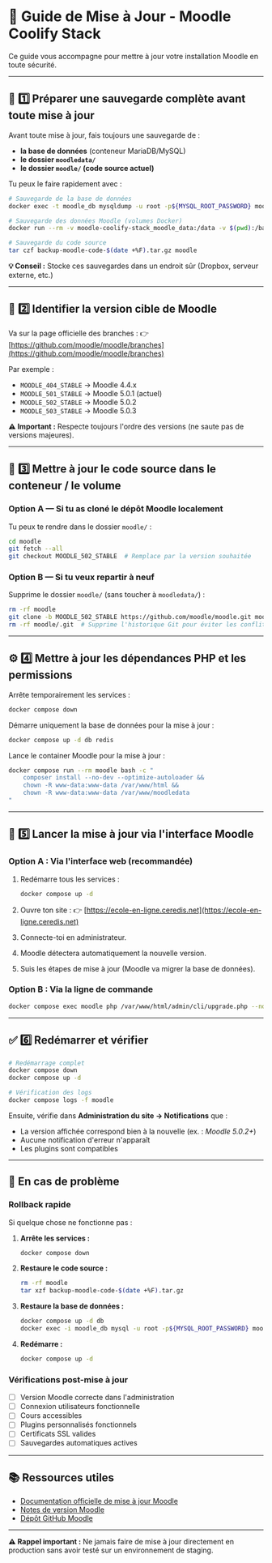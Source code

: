 # 🔄 Guide de Mise à Jour - Moodle Coolify Stack

Ce guide vous accompagne pour mettre à jour votre installation Moodle en toute sécurité.

---

## 🧭 1️⃣ Préparer une sauvegarde complète avant toute mise à jour

Avant toute mise à jour, fais toujours une sauvegarde de :

* **la base de données** (conteneur MariaDB/MySQL)
* **le dossier `moodledata/`**
* **le dossier `moodle/` (code source actuel)**

Tu peux le faire rapidement avec :

```bash
# Sauvegarde de la base de données
docker exec -t moodle_db mysqldump -u root -p${MYSQL_ROOT_PASSWORD} moodle > backup-moodle-$(date +%F).sql

# Sauvegarde des données Moodle (volumes Docker)
docker run --rm -v moodle-coolify-stack_moodle_data:/data -v $(pwd):/backup alpine tar czf /backup/backup-moodledata-$(date +%F).tar.gz -C /data .

# Sauvegarde du code source
tar czf backup-moodle-code-$(date +%F).tar.gz moodle
```

**💡 Conseil :** Stocke ces sauvegardes dans un endroit sûr (Dropbox, serveur externe, etc.)

---

## 🔁 2️⃣ Identifier la version cible de Moodle

Va sur la page officielle des branches :
👉 [https://github.com/moodle/moodle/branches](https://github.com/moodle/moodle/branches)

Par exemple :

* `MOODLE_404_STABLE` → Moodle 4.4.x
* `MOODLE_501_STABLE` → Moodle 5.0.1 (actuel)
* `MOODLE_502_STABLE` → Moodle 5.0.2
* `MOODLE_503_STABLE` → Moodle 5.0.3

**⚠️ Important :** Respecte toujours l'ordre des versions (ne saute pas de versions majeures).

---

## 🧩 3️⃣ Mettre à jour le code source dans le conteneur / le volume

### Option A — Si tu as cloné le dépôt Moodle localement

Tu peux te rendre dans le dossier `moodle/` :

```bash
cd moodle
git fetch --all
git checkout MOODLE_502_STABLE  # Remplace par la version souhaitée
```

### Option B — Si tu veux repartir à neuf

Supprime le dossier `moodle/` (sans toucher à `moodledata/`) :

```bash
rm -rf moodle
git clone -b MOODLE_502_STABLE https://github.com/moodle/moodle.git moodle
rm -rf moodle/.git  # Supprime l'historique Git pour éviter les conflits
```

---

## ⚙️ 4️⃣ Mettre à jour les dépendances PHP et les permissions

Arrête temporairement les services :

```bash
docker compose down
```

Démarre uniquement la base de données pour la mise à jour :

```bash
docker compose up -d db redis
```

Lance le container Moodle pour la mise à jour :

```bash
docker compose run --rm moodle bash -c "
    composer install --no-dev --optimize-autoloader &&
    chown -R www-data:www-data /var/www/html &&
    chown -R www-data:www-data /var/www/moodledata
"
```

---

## 🧠 5️⃣ Lancer la mise à jour via l'interface Moodle

### Option A : Via l'interface web (recommandée)

1. Redémarre tous les services :
   ```bash
   docker compose up -d
   ```

2. Ouvre ton site :
   👉 [https://ecole-en-ligne.ceredis.net](https://ecole-en-ligne.ceredis.net)

3. Connecte-toi en administrateur.

4. Moodle détectera automatiquement la nouvelle version.

5. Suis les étapes de mise à jour (Moodle va migrer la base de données).

### Option B : Via la ligne de commande

```bash
docker compose exec moodle php /var/www/html/admin/cli/upgrade.php --non-interactive
```

---

## ✅ 6️⃣ Redémarrer et vérifier

```bash
# Redémarrage complet
docker compose down
docker compose up -d

# Vérification des logs
docker compose logs -f moodle
```

Ensuite, vérifie dans **Administration du site → Notifications** que :
- La version affichée correspond bien à la nouvelle (ex. : *Moodle 5.0.2+*)
- Aucune notification d'erreur n'apparaît
- Les plugins sont compatibles

---

## 🚨 En cas de problème

### Rollback rapide

Si quelque chose ne fonctionne pas :

1. **Arrête les services :**
   ```bash
   docker compose down
   ```

2. **Restaure le code source :**
   ```bash
   rm -rf moodle
   tar xzf backup-moodle-code-$(date +%F).tar.gz
   ```

3. **Restaure la base de données :**
   ```bash
   docker compose up -d db
   docker exec -i moodle_db mysql -u root -p${MYSQL_ROOT_PASSWORD} moodle < backup-moodle-$(date +%F).sql
   ```

4. **Redémarre :**
   ```bash
   docker compose up -d
   ```

### Vérifications post-mise à jour

- [ ] Version Moodle correcte dans l'administration
- [ ] Connexion utilisateurs fonctionnelle
- [ ] Cours accessibles
- [ ] Plugins personnalisés fonctionnels
- [ ] Certificats SSL valides
- [ ] Sauvegardes automatiques actives

---

## 📚 Ressources utiles

- [Documentation officielle de mise à jour Moodle](https://docs.moodle.org/en/Upgrading)
- [Notes de version Moodle](https://docs.moodle.org/dev/Releases)
- [Dépôt GitHub Moodle](https://github.com/moodle/moodle)

---

**⚠️ Rappel important :** Ne jamais faire de mise à jour directement en production sans avoir testé sur un environnement de staging.